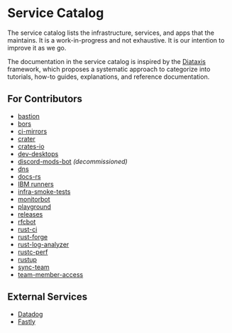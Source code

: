 # Service Catalog

The service catalog lists the infrastructure, services, and apps that the
maintains. It is a work-in-progress and not exhaustive. It is our intention to
improve it as we go.

The documentation in the service catalog is inspired by the [Diataxis]
framework, which proposes a systematic approach to categorize into tutorials,
how-to guides, explanations, and reference documentation.

## For Contributors

- [bastion](./bastion/README.md)
- [bors](./bors/README.md)
- [ci-mirrors](./ci-mirrors/README.md)
- [crater](./crater/README.md)
- [crates-io](./crates-io/README.md)
- [dev-desktops](./dev-desktops/README.md)
- [discord-mods-bot](./discord-mods-bot/README.md) _(decommissioned)_
- [dns](./dns/README.md)
- [docs-rs](./dns/README.md)
- [IBM runners](./ibm-runners/README.md)
- [infra-smoke-tests](./dns/README.md)
- [monitorbot](./monitorbot/README.md)
- [playground](./playground/README.md)
- [releases](./releases/README.md)
- [rfcbot](./rfcbot/README.md)
- [rust-ci](./rust-ci/README.md)
- [rust-forge](./rust-forge/README.md)
- [rust-log-analyzer](./rust-log-analyzer/README.md)
- [rustc-perf](./rustc-perf/README.md)
- [rustup](./rustup/README.md)
- [sync-team](./sync-team/README.md)
- [team-member-access](./team-member-access/README.md)

## External Services

- [Datadog](./datadog/README.md)
- [Fastly](./fastly/README.md)

[diataxis]: https://diataxis.fr/
